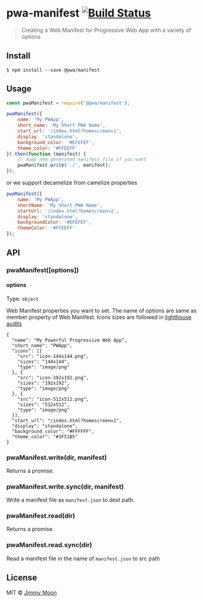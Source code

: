 # pwa-manifest [![Build Status](https://travis-ci.org/ragingwind/pwa-manifest.svg?branch=master)](https://travis-ci.org/ragingwind/pwa-manifest)

> Creating a Web Manifest for Progressive Web App with a variety of options


## Install

```
$ npm install --save @pwa/manifest
```


## Usage

```js
const pwaManifest = require('@pwa/manifest');

pwaManifest({
	name: 'My PWApp',
	short_name: 'My Short PWA Name',
	start_url: '/index.html?homescreen=1',
	display: 'standalone',
	background_color: '#EFEFEF',
	theme_color: '#FFEEFF'
}).then(function (manifest) {
	// dump new generated manifest file if you want
	pwaManifest.write('./', manifest);
});
```

or we support decamelize from camelize properties

```js
pwaManifest({
	name: 'My PWApp',
	shortName: 'My Short PWA Name',
	startUrl: '/index.html?homescreen=1',
	display: 'standalone',
	backgroundColor: '#EFEFEF',
	themeColor: '#FFEEFF'
});
```


## API

### pwaManifest([options])

#### options

Type: `object`

Web Manifest properties you want to set. The name of options are same as member property of Web Manifest. Icons sizes are followed in [lighthouse audits](https://github.com/GoogleChrome/lighthouse/tree/9f91ab405ca89882f40a71c6aef5dc6dc08543b4/lighthouse-core/audits)
```
{
  "name": "My Powerful Progressive Web App",
  "short_name": "PWApp",
  "icons": [{
    "src": "icon-144x144.png",
    "sizes": "144x144",
    "type": "image/png"
  }, {
    "src": "icon-192x192.png",
    "sizes": "192x192",
    "type": "image/png"
  }, {
    "src": "icon-512x512.png",
    "sizes": "512x512",
    "type": "image/png"
  }],
  "start_url": "/index.html?homescreen=1",
  "display": "standalone",
  "background_color": "#FFFFFF",
  "theme_color": "#3F51B5"
}
```

### pwaManifest.write(dir, manifest)

Returns a promise.

### pwaManifest.write.sync(dir, manifest)

Write a manifest file as `manifest.json` to dest path.

### pwaManifest.read(dir)

Returns a promise.

### pwaManifest.read.sync(dir)

Read a manifest file in the name of `manifest.json` to src path

## License

MIT © [Jimmy Moon](http://ragingwind.me)
